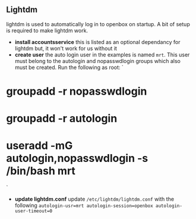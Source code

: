## Lightdm

lightdm is used to automatically log in to openbox on startup. A bit of setup is required to make lightdm work. 

- **install accountsservice** this is listed as an optional dependancy for lightdm but, it won't work for us without it
- **create user** the auto login user in the examples is named `mrt`. This user must belong to the autologin and nopasswdlogin groups which also must be created. Run the following as root:
`
# groupadd -r nopasswdlogin
# groupadd -r autologin
# useradd -mG autologin,nopasswdlogin -s /bin/bash mrt
`
- **update lightdm.conf** update `/etc/lightdm/lightdm.conf` with the following
`
autologin-usr=mrt
autologin-session=openbox
autologin-user-timeout=0
`

